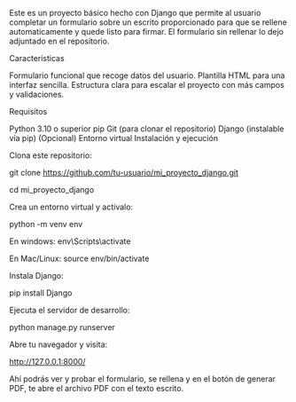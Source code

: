 Este es un proyecto básico hecho con Django que permite al usuario completar un formulario sobre un escrito proporcionado para que se rellene automaticamente y quede listo para firmar.
El formulario sin rellenar lo dejo adjuntado en el repositorio.

Características

  Formulario funcional que recoge datos del usuario.
  Plantilla HTML para una interfaz sencilla.
  Estructura clara para escalar el proyecto con más campos y validaciones.

Requisitos

  Python 3.10 o superior
  pip
  Git (para clonar el repositorio)
  Django (instalable vía pip)
  (Opcional) Entorno virtual
  Instalación y ejecución

Clona este repositorio:

  git clone https://github.com/tu-usuario/mi_proyecto_django.git

  cd mi_proyecto_django

  Crea un entorno virtual y actívalo:

  python -m venv env

  En windows: env\Scripts\activate

  En Mac/Linux: source env/bin/activate

Instala Django:

  pip install Django

Ejecuta el servidor de desarrollo:

  python manage.py runserver

Abre tu navegador y visita:

  http://127.0.0.1:8000/

Ahí podrás ver y probar el formulario, se rellena y en el botón de generar PDF, te abre el archivo PDF con el texto escrito.
